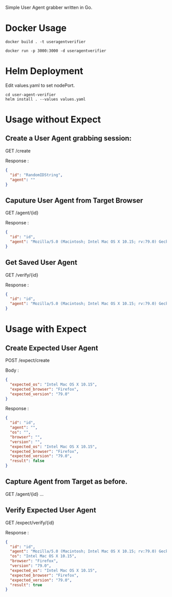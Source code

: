 Simple User Agent grabber written in Go.

# Docker Usage

```
docker build . -t useragentverifier

docker run -p 3000:3000 -d useragentverifier
```

# Helm Deployment

Edit values.yaml to set nodePort.

```
cd user-agent-verifier
helm install . --values values.yaml
```

# Usage without Expect

## Create a User Agent grabbing session:

GET /create

Response :

```json
{
  "id": "RandomIDString",
  "agent": ""
}
```

## Caputure User Agent from Target Browser

GET /agent/{id}

Response :

```json
{
  "id": "id",
  "agent": "Mozilla/5.0 (Macintosh; Intel Mac OS X 10.15; rv:79.0) Gecko/20100101 Firefox/79.0"
}
```

## Get Saved User Agent

GET /verify/{id}

Response :

```json
{
  "id": "id",
  "agent": "Mozilla/5.0 (Macintosh; Intel Mac OS X 10.15; rv:79.0) Gecko/20100101 Firefox/79.0"
}
```

# Usage with Expect

## Create Expected User Agent

POST /expect/create

Body :

```json
{
  "expected_os": "Intel Mac OS X 10.15",
  "expected_browser": "Firefox",
  "expected_version": "79.0"
}
```

Response :

```json
{
  "id": "id",
  "agent": "",
  "os": "",
  "browser": "",
  "version": "",
  "expected_os": "Intel Mac OS X 10.15",
  "expected_browser": "Firefox",
  "expected_version": "79.0",
  "result": false
}
```

## Capture Agent from Target as before.

GET /agent/{id}
...

## Verify Expected User Agent

GET /expect/verify/{id}

Response :

```json
{
  "id": "id",
  "agent": "Mozilla/5.0 (Macintosh; Intel Mac OS X 10.15; rv:79.0) Gecko/20100101 Firefox/79.0",
  "os": "Intel Mac OS X 10.15",
  "browser": "Firefox",
  "version": "79.0",
  "expected_os": "Intel Mac OS X 10.15",
  "expected_browser": "Firefox",
  "expected_version": "79.0",
  "result": true
}
```
